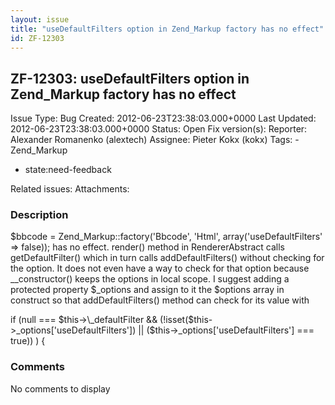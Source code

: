 ```yaml
---
layout: issue
title: "useDefaultFilters option in Zend_Markup factory has no effect"
id: ZF-12303
---
```


ZF-12303: useDefaultFilters option in Zend\_Markup factory has no effect
------------------------------------------------------------------------

 Issue Type: Bug Created: 2012-06-23T23:38:03.000+0000 Last Updated: 2012-06-23T23:38:03.000+0000 Status: Open Fix version(s): 
 Reporter:  Alexander Romanenko (alextech)  Assignee:  Pieter Kokx (kokx)  Tags: - Zend\_Markup
- state:need-feedback
 
 Related issues: 
 Attachments: 
### Description

$bbcode = Zend\_Markup::factory('Bbcode', 'Html', array('useDefaultFilters' => false)); has no effect. render() method in RendererAbstract calls getDefaultFilter() which in turn calls addDefaultFilters() without checking for the option. It does not even have a way to check for that option because \_\_constructor() keeps the options in local scope. I suggest adding a protected property $\_options and assign to it the $options array in construct so that addDefaultFilters() method can check for its value with

if (null === $this->\_defaultFilter && (!isset($this->\_options['useDefaultFilters']) || ($this->\_options['useDefaultFilters'] === true)) ) {

 

 

### Comments

No comments to display